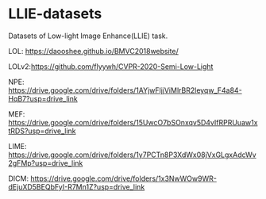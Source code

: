 # LLIE-datasets
Datasets of Low-light Image Enhance(LLIE) task.

LOL: https://daooshee.github.io/BMVC2018website/

LOLv2:https://github.com/flyywh/CVPR-2020-Semi-Low-Light

NPE: https://drive.google.com/drive/folders/1AYjwFljjViMlrBR2leyqw_F4a84-HqB7?usp=drive_link

MEF: https://drive.google.com/drive/folders/15UwcO7bSOnxqv5D4vIfRPRUuaw1xtRDS?usp=drive_link

LIME: https://drive.google.com/drive/folders/1y7PCTn8P3XdWx08jVxGLgxAdcWv2gFMp?usp=drive_link

DICM: https://drive.google.com/drive/folders/1x3NwWOw9WR-dEjuXD5BEQbFyI-R7Mn1Z?usp=drive_link
